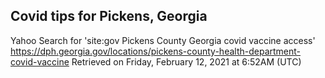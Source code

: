 ## Covid tips for Pickens, Georgia

Yahoo Search for 'site:gov Pickens County Georgia covid vaccine access'
https://dph.georgia.gov/locations/pickens-county-health-department-covid-vaccine
Retrieved on Friday, February 12, 2021 at 6:52AM (UTC)